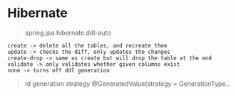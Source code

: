 # Hibernate


> spring.jpa.hibernate.ddl-auto
		
	create -> delete all the tables, and recreate them
	update -> checks the diff, only updates the changes
	create-drop -> same as create but will drop the table at the end
	validate -> only validates whether given columns exist
	none -> turns off ddl generation


> Id generation strategy
	@GeneratedValue(strategy = GenerationType..

